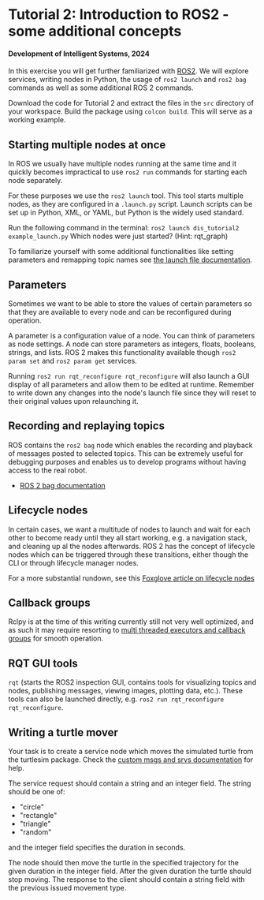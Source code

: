 # Tutorial 2: Introduction to ROS2 - some additional concepts

#### Development of Intelligent Systems, 2024

In this exercise you will get further familiarized with [ROS2](https://twitter.com/OpenRoboticsOrg/status/1629208251563929600). We will explore services,
writing nodes in Python, the usage of `ros2 launch` and `ros2 bag` commands as well as some
additional ROS 2 commands. 

Download the code for Tutorial 2 and extract the files in the `src` directory of your workspace. Build the package using `colcon build`. This will serve as a working example.

## Starting multiple nodes at once

In ROS we usually have multiple nodes running at the same time and it quickly becomes impractical to use `ros2 run` commands for starting each node separately. 

For these purposes we use the `ros2 launch` tool. This tool starts multiple nodes, as they are configured in a `.launch.py` script. Launch scripts can be set up in Python, XML, or YAML, but Python is the widely used standard. 

Run the following command in the terminal: `ros2 launch dis_tutorial2 example_launch.py` Which nodes were just started? (Hint: rqt_graph)

To familiarize yourself with some additional functionalities like setting parameters and remapping topic names see [the launch file documentation](https://docs.ros.org/en/humble/Tutorials/Intermediate/Launch/Creating-Launch-Files.html).

## Parameters

Sometimes we want to be able to store the values of certain parameters so that they are available to every node and can be reconfigured during operation. 

A parameter is a configuration value of a node. You can think of parameters as node settings. A node can store parameters as integers, floats, booleans, strings, and lists. ROS 2 makes this functionality available though `ros2 param set` and `ros2 param get` services.

Running `ros2 run rqt_reconfigure rqt_reconfigure` will also launch a GUI display of all parameters and allow them to be edited at runtime. Remember to write down any changes into the node's launch file since they will reset to their original values upon relaunching it.

## Recording and replaying topics

ROS contains the `ros2 bag` node which enables the recording and playback of messages posted to selected topics. This can be extremely useful for debugging purposes and enables us to develop programs without having access to the real robot.

- [ROS 2 bag documentation](https://docs.ros.org/en/iron/Tutorials/Beginner-CLI-Tools/Recording-And-Playing-Back-Data/Recording-And-Playing-Back-Data.html)

## Lifecycle nodes

In certain cases, we want a multitude of nodes to launch and wait for each other to become ready until they all start working, e.g. a navigation stack, and cleaning up al the nodes afterwards. ROS 2 has the concept of lifecycle nodes which can be triggered through these transitions, either though the CLI or through lifecycle manager nodes.

For a more substantial rundown, see this [Foxglove article on lifecycle nodes](https://foxglove.dev/blog/how-to-use-ros2-lifecycle-nodes)

## Callback groups

Rclpy is at the time of this writing currently still not very well optimized, and as such it may require resorting to [multi threaded executors and callback groups](https://discourse.ros.org/t/how-to-use-callback-groups-in-ros2/25255) for smooth operation. 

## RQT GUI tools 

`rqt` (starts the ROS2 inspection GUI, contains tools for visualizing topics and nodes, publishing messages, viewing images, plotting data, etc.). These tools can also be launched directly, e.g. `ros2 run rqt_reconfigure rqt_reconfigure`.

## Writing a turtle mover

Your task is to create a service node which moves the simulated turtle from the turtlesim package. Check the [custom msgs and srvs documentation](https://docs.ros.org/en/humble/Tutorials/Beginner-Client-Libraries/Custom-ROS2-Interfaces.html) for help.

The service request should contain a string and an integer field. The string should be one of:

- "circle"
- "rectangle"
- "triangle"
- "random"

and the integer field specifies the duration in seconds. 

The node should then move the turtle in the specified trajectory for the given duration in the integer field. After the given duration the turtle should stop moving. The response to the client should contain a string field with the previous issued movement type.


